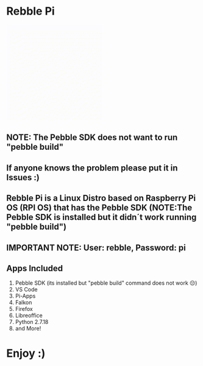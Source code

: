 <h1>Rebble Pi</h1>
<img src="/Media/Rebble Pi GIF.gif" alt="Showcase Logo" style="width:250px;height:250px;">
<h2>NOTE: The Pebble SDK does not want to run "pebble build"</h2>
<h2>If anyone knows the problem please put it in Issues :)</h2>
<h2>Rebble Pi is a Linux Distro based on Raspberry Pi OS (RPI OS) that has the Pebble SDK
(NOTE:The Pebble SDK is installed but it didn´t work running "pebble build")</h2>
<h2>IMPORTANT NOTE: User: rebble, Password: pi</h2>
<h2>Apps Included</h2>
<ol>
  <li>Pebble SDK (its installed but "pebble build" command does not work 😔)</li>
  <li>VS Code</li>
  <li>Pi-Apps</li>
  <li>Falkon</li>
  <li>Firefox</li>
  <li>Libreoffice</li>
  <li>Python 2.7.18</li>
  <li>and More!</li>
</ol>
<h1>Enjoy :)</h1>
